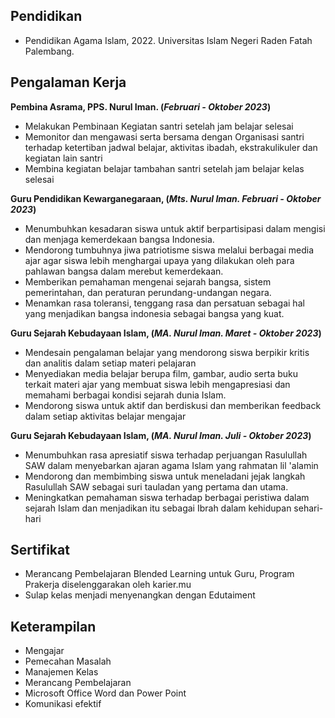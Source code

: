 ## Pendidikan
- Pendidikan Agama Islam, 2022. Universitas Islam Negeri Raden Fatah Palembang.

## Pengalaman Kerja
**Pembina Asrama, PPS. Nurul Iman. (_Februari - Oktober 2023_)**
- Melakukan Pembinaan Kegiatan santri setelah jam belajar selesai
- Memonitor dan mengawasi serta bersama dengan Organisasi santri terhadap ketertiban jadwal belajar, aktivitas ibadah, ekstrakulikuler dan kegiatan lain santri
- Membina kegiatan belajar tambahan santri setelah jam belajar kelas selesai
  
**Guru Pendidikan Kewarganegaraan, (_Mts. Nurul Iman. Februari - Oktober 2023_)**
- Menumbuhkan kesadaran siswa untuk aktif berpartisipasi dalam mengisi dan menjaga kemerdekaan bangsa Indonesia.
- Mendorong tumbuhnya jiwa patriotisme siswa melalui berbagai media ajar agar siswa lebih menghargai upaya yang dilakukan oleh para pahlawan bangsa dalam merebut kemerdekaan.
- Memberikan pemahaman mengenai sejarah bangsa, sistem pemerintahan, dan peraturan perundang-undangan negara.
- Menamkan rasa toleransi, tenggang rasa dan persatuan sebagai hal yang menjadikan bangsa indonesia sebagai bangsa yang kuat.

**Guru Sejarah Kebudayaan Islam, (_MA. Nurul Iman. Maret - Oktober 2023_)**
- Mendesain pengalaman belajar yang mendorong siswa berpikir kritis dan analitis dalam setiap materi pelajaran
- Menyediakan media belajar berupa film, gambar, audio serta buku terkait materi ajar yang membuat siswa lebih mengapresiasi dan memahami berbagai kondisi sejarah dunia Islam.
- Mendorong siswa untuk aktif dan berdiskusi dan memberikan feedback dalam setiap aktivitas belajar mengajar

**Guru Sejarah Kebudayaan Islam, (_MA. Nurul Iman. Juli - Oktober 2023_)**
- Menumbuhkan rasa apresiatif siswa terhadap perjuangan Rasulullah SAW dalam menyebarkan ajaran agama Islam yang rahmatan lil 'alamin
- Mendorong dan membimbing siswa untuk meneladani jejak langkah Rasulullah SAW sebagai suri tauladan yang pertama dan utama.
- Meningkatkan pemahaman siswa terhadap berbagai peristiwa dalam sejarah Islam dan menjadikan itu sebagai Ibrah dalam kehidupan sehari-hari

## Sertifikat
- Merancang Pembelajaran Blended Learning untuk Guru, Program Prakerja diselenggarakan oleh karier.mu
- Sulap kelas menjadi menyenangkan dengan Edutaiment

## Keterampilan
- Mengajar
- Pemecahan Masalah
- Manajemen Kelas
- Merancang Pembelajaran
- Microsoft Office Word dan Power Point
- Komunikasi efektif
